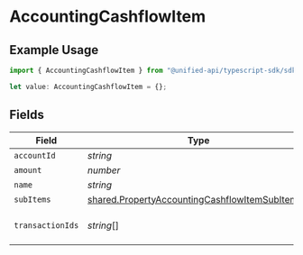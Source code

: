 # AccountingCashflowItem

## Example Usage

```typescript
import { AccountingCashflowItem } from "@unified-api/typescript-sdk/sdk/models/shared";

let value: AccountingCashflowItem = {};
```

## Fields

| Field                                                                                                                   | Type                                                                                                                    | Required                                                                                                                | Description                                                                                                             |
| ----------------------------------------------------------------------------------------------------------------------- | ----------------------------------------------------------------------------------------------------------------------- | ----------------------------------------------------------------------------------------------------------------------- | ----------------------------------------------------------------------------------------------------------------------- |
| `accountId`                                                                                                             | *string*                                                                                                                | :heavy_minus_sign:                                                                                                      | N/A                                                                                                                     |
| `amount`                                                                                                                | *number*                                                                                                                | :heavy_minus_sign:                                                                                                      | N/A                                                                                                                     |
| `name`                                                                                                                  | *string*                                                                                                                | :heavy_minus_sign:                                                                                                      | N/A                                                                                                                     |
| `subItems`                                                                                                              | [shared.PropertyAccountingCashflowItemSubItems](../../../sdk/models/shared/propertyaccountingcashflowitemsubitems.md)[] | :heavy_minus_sign:                                                                                                      | N/A                                                                                                                     |
| `transactionIds`                                                                                                        | *string*[]                                                                                                              | :heavy_minus_sign:                                                                                                      | Optional linkage to transactions                                                                                        |